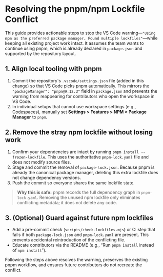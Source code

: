 # Resolving the pnpm/npm Lockfile Conflict

This guide provides actionable steps to stop the VS Code warning—`"Using npm as the preferred package manager. Found multiple lockfiles"`—while keeping all existing project work intact. It assumes the team wants to continue using pnpm, which is already declared in `package.json` and supported by the repository layout.

## 1. Align local tooling with pnpm
1. Commit the repository's `.vscode/settings.json` file (added in this change) so that VS Code picks pnpm automatically. This mirrors the `"packageManager": "pnpm@9.12.3"` field in `package.json` and prevents the warning from reappearing for contributors who open the workspace in VS Code.
2. In individual setups that cannot use workspace settings (e.g., Codespaces), manually set **Settings > Features > NPM > Package Manager** to `pnpm`.

## 2. Remove the stray npm lockfile without losing work
1. Confirm your dependencies are intact by running `pnpm install --frozen-lockfile`. This uses the authoritative `pnpm-lock.yaml` file and does not modify source files.
2. Stage and commit the removal of `package-lock.json`. Because pnpm is already the canonical package manager, deleting this extra lockfile does not change dependency versions.
3. Push the commit so everyone shares the same lockfile state.

> **Why this is safe:** pnpm records the full dependency graph in `pnpm-lock.yaml`. Removing the unused npm lockfile only eliminates conflicting metadata; it does not delete any code.

## 3. (Optional) Guard against future npm lockfiles
- Add a pre-commit check (`scripts/check-lockfiles.mjs`) or CI step that fails if both `package-lock.json` and `pnpm-lock.yaml` are present. This prevents accidental reintroduction of the conflicting file.
- Educate contributors via the README (e.g., “Run `pnpm install` instead of `npm install`”).

Following the steps above resolves the warning, preserves the existing pnpm workflow, and ensures future contributors do not recreate the conflict.